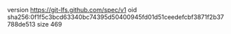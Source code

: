 version https://git-lfs.github.com/spec/v1
oid sha256:0f1f5c3bcd63340bc74395d50400945fd01d51ceedefcbf3871f2b37788de513
size 469
